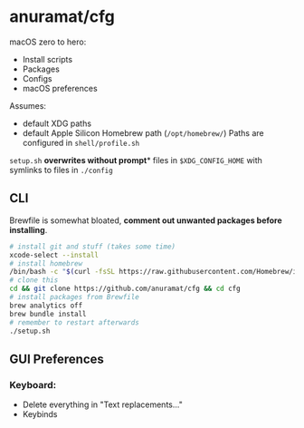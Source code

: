 # anuramat/cfg

macOS zero to hero:
- Install scripts
- Packages
- Configs
- macOS preferences

Assumes:
- default XDG paths 
- default Apple Silicon Homebrew path (`/opt/homebrew/`)
Paths are configured in `shell/profile.sh`

`setup.sh` **overwrites without prompt*** files in `$XDG_CONFIG_HOME` with symlinks to files in `./config`

## CLI 

Brewfile is somewhat bloated, **comment out unwanted packages before installing**.

```sh
# install git and stuff (takes some time)
xcode-select --install
# install homebrew
/bin/bash -c "$(curl -fsSL https://raw.githubusercontent.com/Homebrew/install/HEAD/install.sh)"
# clone this
cd && git clone https://github.com/anuramat/cfg && cd cfg
# install packages from Brewfile
brew analytics off
brew bundle install
# remember to restart afterwards
./setup.sh
```

## GUI Preferences 

### Keyboard:
- Delete everything in "Text replacements..."  
- Keybinds
